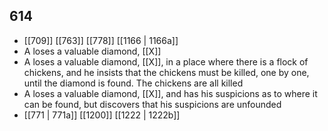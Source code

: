 ## 614
- [[709]] [[763]] [[778]] [[1166 | 1166a]] 
- A loses a valuable diamond, [[X]]
- A loses a valuable diamond, [[X]], in a place where there is a flock of chickens, and he insists that the chickens must be killed, one by one, until the diamond is found. The chickens are all killed
- A loses a valuable diamond, [[X]], and has his suspicions as to where it can be found, but discovers that his suspicions are unfounded
- [[771 | 771a]] [[1200]] [[1222 | 1222b]] 

